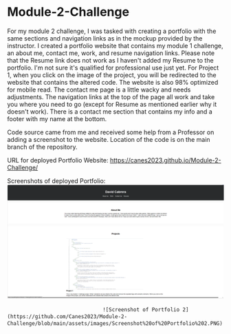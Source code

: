 # Module-2-Challenge

For my module 2 challenge, I was tasked with creating a portfolio with the same sections and navigation links as in the mockup provided by the instructor. I created a portfolio website that contains my module 1 challenge, an about me, contact me, work, and resume navigation links. Please note that the Resume link does not work as I haven't added my Resume to the portfolio. I'm not sure it's qualified for professional use just yet. For Project 1, when you click on the image of the project, you will be redirected to the website that contains the altered code. The website is also 98% optimized for mobile read. The contact me page is a little wacky and needs adjustments. The navigation links at the top of the page all work and take you where you need to go (except for Resume as mentioned earlier why it doesn't work). There is a contact me section that contains my info and a footer with my name at the bottom. 

Code source came from me and received some help from a Professor on adding a screenshot to the website. Location of the code is on the main branch of the repository. 


URL for deployed Portfolio Website: https://canes2023.github.io/Module-2-Challenge/


Screenshots of deployed Portfolio: ![Screenshot of Portfolio](https://github.com/Canes2023/Module-2-Challenge/blob/main/assets/images/Screenshot%20of%20Portfolio.PNG)

                                   ![Screenshot of Portfolio 2](https://github.com/Canes2023/Module-2-Challenge/blob/main/assets/images/Screenshot%20of%20Portfolio%202.PNG)

